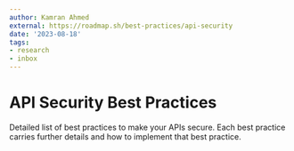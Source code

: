 ```yaml
---
author: Kamran Ahmed
external: https://roadmap.sh/best-practices/api-security
date: '2023-08-18'
tags:
- research
- inbox
---
```


# API Security Best Practices

Detailed list of best practices to make your APIs secure. Each best practice carries further details and how to implement that best practice.
